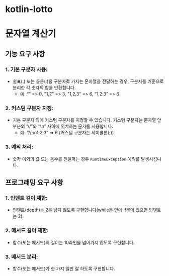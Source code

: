 # kotlin-lotto

# 문자열 계산기

## 기능 요구 사항

### 1. 기본 구분자 사용:
- 쉼표(,) 또는 콜론(:)을 구분자로 가지는 문자열을 전달하는 경우, 구분자를 기준으로 분리한 각 숫자의 합을 반환합니다.
    - 예: “” => 0, "1,2" => 3, "1,2,3" => 6, “1,2:3” => 6

### 2. 커스텀 구분자 지정:
- 기본 구분자 외에 커스텀 구분자를 지정할 수 있습니다. 커스텀 구분자는 문자열 앞부분의 “//”와 “\n” 사이에 위치하는 문자를 사용합니다.
    - 예: “//;\n1;2;3” => 6 (커스텀 구분자는 세미콜론(;))

### 3. 예외 처리:
- 숫자 이외의 값 또는 음수를 전달하는 경우 `RuntimeException` 예외를 발생시킵니다.

## 프로그래밍 요구 사항

### 1. 인덴트 깊이 제한:
- 인덴트(depth)는 2를 넘지 않도록 구현합니다(while문 안에 if문이 있으면 인덴트는 2).

### 2. 메서드 길이 제한:
- 함수(또는 메서드)의 길이는 10라인을 넘어가지 않도록 구현합니다.

### 3. 메서드 분리:
- 함수(또는 메서드)가 한 가지 일만 잘 하도록 구현합니다.